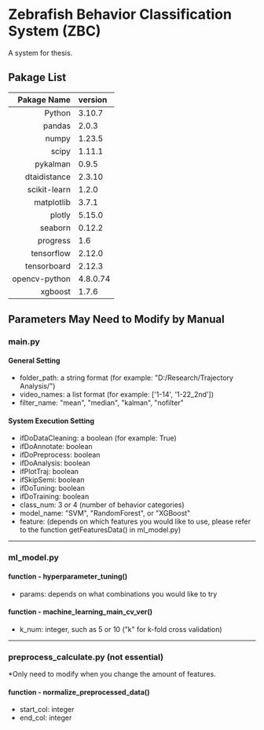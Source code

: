 # Zebrafish Behavior Classification System (ZBC)
A system for thesis.

## Pakage List
| Pakage Name | version |
|--------:|:---------|
| Python | 3.10.7 |
| pandas | 2.0.3 |
| numpy  | 1.23.5 |
| scipy  | 1.11.1 |
| pykalman| 0.9.5 |
| dtaidistance| 2.3.10 |
| scikit-learn| 1.2.0 |
| matplotlib | 3.7.1 |
| plotly | 5.15.0 |
| seaborn | 0.12.2 |
| progress | 1.6 |
| tensorflow | 2.12.0 |
| tensorboard | 2.12.3 |
| opencv-python | 4.8.0.74 |
| xgboost | 1.7.6 |

## Parameters May Need to Modify by Manual
### main.py
#### General Setting
- folder_path: a string format (for example: "D:/Research/Trajectory Analysis/")
- video_names: a list format (for example: ['1-14', '1-22_2nd'])
- filter_name: "mean", "median", "kalman", "nofilter"

#### System Execution Setting
- ifDoDataCleaning: a boolean (for example: True)
- ifDoAnnotate: boolean
- ifDoPreprocess: boolean
- ifDoAnalysis: boolean
- ifPlotTraj: boolean
- ifSkipSemi: boolean
- ifDoTuning: boolean
- ifDoTraining: boolean
- class_num: 3 or 4 (number of behavior categories)
- model_name: "SVM", "RandomForest", or "XGBoost"
- feature: (depends on which features you would like to use, please refer to the function getFeaturesData() in ml_model.py)

-----

### ml_model.py
#### function - hyperparameter_tuning()
- params: depends on what combinations you would like to try

#### function - machine_learning_main_cv_ver()
- k_num: integer, such as 5 or 10 ("k" for k-fold cross validation)

-----

### preprocess_calculate.py (not essential)
*Only need to modify when you change the amount of features.
#### function - normalize_preprocessed_data()
- start_col: integer
- end_col: integer